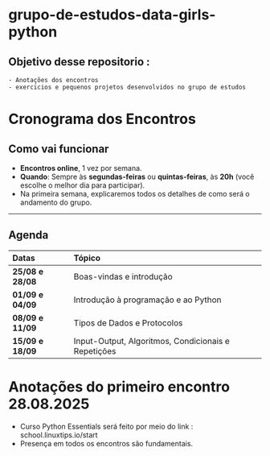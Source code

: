 # grupo-de-estudos-data-girls-python

## Objetivo desse repositorio : 
    - Anotações dos encontros 
    - exercicios e pequenos projetos desenvolvidos no grupo de estudos 
# Cronograma dos Encontros

## Como vai funcionar

- **Encontros online**, 1 vez por semana.
- **Quando**: Sempre às **segundas-feiras** ou **quintas-feiras**, às **20h** (você escolhe o melhor dia para participar).
- Na primeira semana, explicaremos todos os detalhes de como será o andamento do grupo.

---

## Agenda

| Datas | Tópico |
| :--- | :--- |
| **25/08 e 28/08** | Boas-vindas e introdução |
| **01/09 e 04/09** | Introdução à programação e ao Python |
| **08/09 e 11/09** | Tipos de Dados e Protocolos |
| **15/09 e 18/09** | Input-Output, Algoritmos, Condicionais e Repetições |

# Anotações do primeiro encontro 28.08.2025

- Curso Python Essentials será feito por meio do link : school.linuxtips.io/start
- Presença em todos os encontros são fundamentais.


